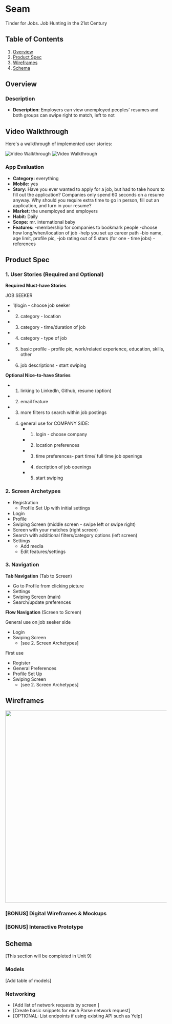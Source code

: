 # Seam
Tinder for Jobs. Job Hunting in the 21st Century

## Table of Contents
1. [Overview](#Overview)
1. [Product Spec](#Product-Spec)
1. [Wireframes](#Wireframes)
2. [Schema](#Schema)

## Overview
### Description
   - **Description**: Employers can view unemployed peoples' resumes and both groups can swipe right to match, left to not
   
## Video Walkthrough

Here's a walkthrough of implemented user stories:

<img src='http://g.recordit.co/ti8ywpp1SY.gif' title='Video Walkthrough' width='' alt='Video Walkthrough' />
<img src='http://g.recordit.co/Ptxqgi71S4.gif' title='Video Walkthrough' width='' alt='Video Walkthrough' />

### App Evaluation
   - **Category:** everything
   - **Mobile:** yes
   - **Story:** Have you ever wanted to apply for a job, but had to take hours to fill out the application? Companies only spend 60 seconds on a resume anyway. Why should you require extra time to go in person, fill out an application, and turn in your resume?
   - **Market:** the unemployed and employers   
   - **Habit:** Daily
   - **Scope:** mr. international baby
   - **Features:**
       -membership for companies to bookmark people
       -choose how long/when/location of job 
       -help you set up career path
       -bio name, age limit, profile pic,
       -job rating out of 5 stars (for one - time jobs)
       -references

## Product Spec

### 1. User Stories (Required and Optional)

**Required Must-have Stories**

JOB SEEKER
* 1)login - choose job seeker 
* 2) category - location
* 3) category - time/duration of job
* 4) category - type of job
* 5) basic profile - profile pic, work/related experience, education, skills, other
* 6) job descriptions - start swiping


**Optional Nice-to-have Stories**
* 1) linking to LinkedIn, Github, resume (option)
* 2) email feature
* 3) more filters to search within job postings
* 4) general use for COMPANY SIDE:
        * 1) login - choose company
        * 2) location preferences
        * 3) time preferences- part time/ full time job openings
        * 4) decription of job openings
        * 5) start swiping

### 2. Screen Archetypes

* Registration
   * Profile Set Up with initial settings
* Login
* Profile
* Swiping Screen (middle screen - swipe left or swipe right)
* Screen with your matches (right screen)
* Search with additional filters/category options (left screen)
* Settings
   * Add media
   * Edit features/settings

### 3. Navigation

**Tab Navigation** (Tab to Screen)

* Go to Profile from clicking picture
* Settings
* Swiping Screen (main)
* Search/update preferences 

**Flow Navigation** (Screen to Screen) 

General use on job seeker side
* Login
* Swiping Screen
   * [see 2. Screen Archetypes]

First use
* Register
* General Preferences
* Profile Set Up
* Swiping Screen
   * [see 2. Screen Archetypes]

## Wireframes
<img src="https://github.com/team-flexx/Seam/blob/master/Wireframe.jpg" width=600><br>

### [BONUS] Digital Wireframes & Mockups

### [BONUS] Interactive Prototype

## Schema 
[This section will be completed in Unit 9]
### Models
[Add table of models]
### Networking
- [Add list of network requests by screen ]
- [Create basic snippets for each Parse network request]
- [OPTIONAL: List endpoints if using existing API such as Yelp]

